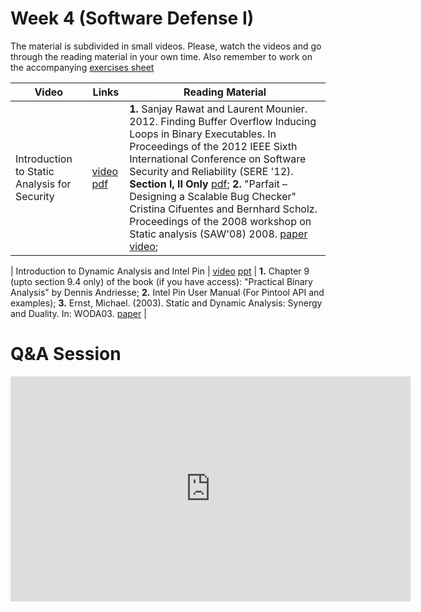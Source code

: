 # Week 4  (Software Defense I)

The material is subdivided in small videos.
Please, watch the videos and go through the reading material in your own time.
Also remember to work on the accompanying [exercises sheet](../exercises/EXERCISE4.md)

| Video                   | Links                     |        Reading Material                                                                                                                                                                                      |
|-------------------------|---------------------------|----------------------------------------------------------------------------------|
| Introduction to Static Analysis for Security                 | [video](https://web.microsoftstream.com/video/e1fd00e6-ea2a-430c-945f-fc559a98d79b?list=studio) [pdf](../slides/week4/Intro-ProgAnalysisSec-UoB.pdf) | **1.** Sanjay Rawat and Laurent Mounier. 2012. Finding Buffer Overflow Inducing Loops in Binary Executables. In Proceedings of the 2012 IEEE Sixth International Conference on Software Security and Reliability (SERE '12). **Section I, II Only** [pdf](http://www-verimag.imag.fr/PEOPLE/mounier/Papers/sere12.pdf); **2.** "Parfait – Designing a Scalable Bug Checker" Cristina Cifuentes and Bernhard Scholz. Proceedings of the 2008 workshop on Static analysis (SAW'08) 2008. [paper](https://llvm.org/pubs/2008-06-SAW-Parfait.pdf) [video](https://www.youtube.com/watch?v=a9v_KR4bdiU&ab_channel=LLVM); |

| Introduction to Dynamic Analysis and Intel Pin | [video](https://web.microsoftstream.com/video/012cf902-81ca-4e2d-8f72-d04cf81f7602) [ppt](.https://github.com/cs-uob/COMSM0049/blob/master/docs/slides/week4/Intro-Dynamic%20Analysis.pptx) | **1.** Chapter 9 (upto section 9.4 only) of the book (if you have access): "Practical Binary Analysis" by Dennis Andriesse; **2.** Intel Pin User Manual (For Pintool API and examples); **3.** Ernst, Michael. (2003). Static and Dynamic Analysis: Synergy and Duality. In: WODA03. [paper](https://homes.cs.washington.edu/~mernst/pubs/staticdynamic-woda2003.pdf)                                                                                                                                                                                        |


# Q&A Session

<iframe width="640" height="360" src="https://web.microsoftstream.com/embed/video/fdec3386-7074-4805-b2e2-94032cca21a5?autoplay=false&amp;showinfo=true" allowfullscreen style="border:none;"></iframe>
